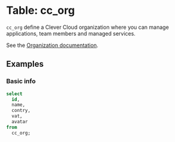 # Table: cc_org

`cc_org` define a Clever Cloud organization where you can manage applications, team members and managed services.

See the [Organization documentation](https://www.clever-cloud.com/doc/account/administrate-organization/).

## Examples

### Basic info

```sql
select
  id,
  name,
  contry,
  vat,
  avatar
from
  cc_org;
```